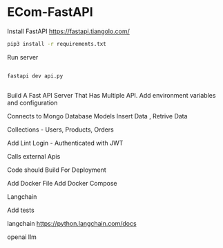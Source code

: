 # ECom-FastAPI

Install FastAPI
https://fastapi.tiangolo.com/

```bash
pip3 install -r requirements.txt
```

Run server

```bash

fastapi dev api.py



```

Build A Fast API Server That Has Multiple API.
Add environment variables and configuration

Connects to Mongo
Database Models
Insert Data , Retrive Data

Collections - Users, Products, Orders

Add Lint
Login - Authenticated with JWT

Calls external Apis

Code should Build For Deployment

Add Docker File
Add Docker Compose

Langchain

Add tests


langchain
https://python.langchain.com/docs

openai llm
